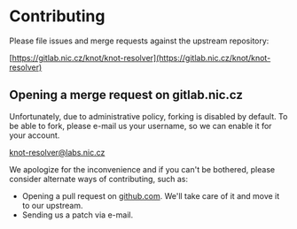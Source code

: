 Contributing
============

Please file issues and merge requests against the upstream repository:

[https://gitlab.nic.cz/knot/knot-resolver](https://gitlab.nic.cz/knot/knot-resolver)

Opening a merge request on gitlab.nic.cz
----------------------------------------

Unfortunately, due to administrative policy, forking is disabled by default. To
be able to fork, please e-mail us your username, so we can enable it for your account.

knot-resolver@labs.nic.cz

We apologize for the inconvenience and if you can't be bothered, please
consider alternate ways of contributing, such as:

- Opening a pull request on [github.com](https://github.com/CZ-NIC/knot-resolver).
  We'll take care of it and move it to our upstream.
- Sending us a patch via e-mail.
